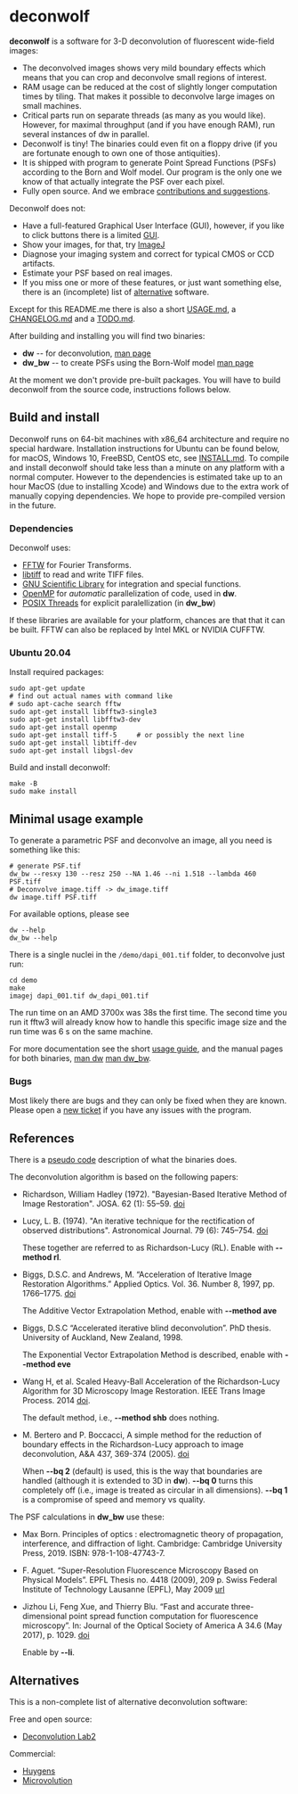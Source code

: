# deconwolf

**deconwolf** is a software for 3-D deconvolution of fluorescent wide-field
images:
 - The deconvolved images shows very mild boundary effects which means that you
   can crop and deconvolve small regions of interest.
 - RAM usage can be reduced at the cost of slightly longer computation times by
   tiling. That makes it possible to deconvolve large images on small machines.
 - Critical parts run on separate threads (as many as you would
   like). However, for maximal throughput (and if you have enough
   RAM), run several instances of dw in parallel.
 - Deconwolf is tiny! The binaries could even fit on a floppy drive
   (if you are fortunate enough to own one of those antiquities).
 - It is shipped with program to generate Point Spread Functions (PSFs)
   according to the Born and Wolf model. Our program is the only one we
   know of that actually integrate the PSF over each pixel.
 - Fully open source. And we embrace [contributions and
   suggestions](CONTRIBUTING.md).

Deconwolf does not:
 - Have a full-featured Graphical User Interface (GUI), however, if you
   like to click buttons there is a limited
   [GUI](https://github.com/elgw/deconwolf-gui).
 - Show your images, for that, try [ImageJ](https://imagej.net/Welcome)
 - Diagnose your imaging system and correct for typical CMOS or CCD
   artifacts.
 - Estimate your PSF based on real images.
 - If you miss one or more of these features,
   or just want something else, there is an (incomplete)
   list of [alternative](#aternatives) software.

Except for this README.me there is also a short [USAGE.md](USAGE.md),
a [CHANGELOG.md](CHANGELOG.md) and a [TODO.md](TODO.md).

After building and installing you will find two binaries:
 - **dw** -- for deconvolution, [man page](doc/dw.txt)
 - **dw_bw** -- to create PSFs using the Born-Wolf model [man page](doc/dw_bw.txt)

At the moment we don't provide pre-built packages. You will have to build
deconwolf from the source code, instructions follows below.

## Build and install
Deconwolf runs on 64-bit machines with x86_64 architecture and require
no special hardware. Installation instructions for Ubuntu can be found
below, for macOS, Windows 10, FreeBSD, CentOS etc, see
[INSTALL.md](INSTALL.md).  To compile and install deconwolf should
take less than a minute on any platform with a normal computer.
However to the dependencies is estimated take up to an hour MacOS (due
to installing Xcode) and Windows due to the extra work of manually
copying dependencies. We hope to provide pre-compiled version in the
future.

### Dependencies
Deconwolf uses:

 * [FFTW](http://www.fftw.org/fftw3_doc/) for Fourier Transforms.
 * [libtiff](https://gitlab.com/libtiff/libtiff) to read and write TIFF files.
 * [GNU Scientific Library](https://www.gnu.org/software/gsl/) for
   integration and special functions.
 * [OpenMP](https://www.openmp.org/) for _automatic_ parallelization
   of code, used in **dw**.
 * [POSIX Threads](https://en.wikipedia.org/wiki/Pthreads) for
   explicit paralellization (in **dw_bw**)

If these libraries are available for your platform, chances are that that it can
be built. FFTW can also be replaced by Intel MKL or NVIDIA CUFFTW.


### Ubuntu 20.04
Install required packages:

``` shell
sudo apt-get update
# find out actual names with command like
# sudo apt-cache search fftw
sudo apt-get install libfftw3-single3
sudo apt-get install libfftw3-dev
sudo apt-get install openmp
sudo apt-get install tiff-5     # or possibly the next line
sudo apt-get install libtiff-dev
sudo apt-get install libgsl-dev
```

Build and install deconwolf:
``` shell
make -B
sudo make install
```

## Minimal usage example
To generate a parametric PSF and deconvolve an image, all you need is something
like this:
``` shell
# generate PSF.tif
dw_bw --resxy 130 --resz 250 --NA 1.46 --ni 1.518 --lambda 460 PSF.tiff
# Deconvolve image.tiff -> dw_image.tiff
dw image.tiff PSF.tiff
```
For available options, please see

``` shell
dw --help
dw_bw --help
```

There is a single nuclei in the `/demo/dapi_001.tif` folder, to
deconvolve just run:

``` shell
cd demo
make
imagej dapi_001.tif dw_dapi_001.tif
```
The run time on an AMD 3700x was 38s the first time. The second time you run it fftw3
will already know how to handle this specific image size and the run time was
6 s on the same machine.

For more documentation see the short [usage guide](USAGE.md), and the manual
pages for both binaries, [man dw](doc/dw.txt) [man dw_bw](doc/dw_bw.txt).


### Bugs

Most likely there are bugs and they can only be fixed when they are known.
Please open a [new ticket](https://github.com/elgw/deconwolf/issues) if you
have any issues with the program.


## References

There is a [pseudo code](PSEUDOCODE.md) description of what the binaries does.

The deconvolution algorithm is based on the following papers:

 * Richardson, William Hadley (1972). "Bayesian-Based Iterative Method of Image
   Restoration". JOSA. 62 (1): 55–59.
   [doi](https://doi.org/10.1364/JOSA.62.000055)
 * Lucy, L. B. (1974). "An iterative technique for the rectification of observed
   distributions". Astronomical Journal. 79 (6): 745–754.
   [doi](https://doi.org/10.1086%2F111605)

   These together are referred to as Richardson-Lucy
   (RL). Enable with **\--method rl**.

 * Biggs, D.S.C. and Andrews, M. “Acceleration of Iterative Image
   Restoration Algorithms.”  Applied Optics. Vol. 36. Number 8, 1997,
   pp. 1766–1775.  [doi](https://doi.org/10.1364/AO.36.001766)

   The Additive Vector Extrapolation Method, enable with **\--method ave**

 * Biggs, D.S.C “Accelerated iterative blind deconvolution”. PhD thesis.
   University of Auckland, New Zealand, 1998.

   The Exponential Vector Extrapolation Method is described, enable
   with **\--method eve**

 * Wang H, et al. Scaled Heavy-Ball Acceleration of the
   Richardson-Lucy Algorithm for 3D Microscopy Image Restoration. IEEE
   Trans Image Process. 2014 [doi](https://doi.org/10.1109/TIP.2013.2291324).

   The default method, i.e., **\--method shb** does nothing.

 * M. Bertero and P. Boccacci, A simple method for the reduction of boundary
   effects in the Richardson-Lucy approach to image deconvolution,
   A&A 437, 369-374 (2005).
   [doi](https://doi.org/10.1051/0004-6361:20052717)

   When **\--bq 2** (default) is used, this is the way that boundaries
   are handled (although it is extended to 3D in **dw**). **\--bq 0**
   turns this completely off (i.e., image is treated as circular in
   all dimensions). **\--bq 1** is a compromise of speed and memory vs
   quality.

The PSF calculations in **dw_bw** use these:

 * Max Born. Principles of optics : electromagnetic theory of propagation, interference,
   and diffraction of light. Cambridge: Cambridge University Press, 2019.
   ISBN: 978-1-108-47743-7.

 * F. Aguet. “Super-Resolution Fluorescence Microscopy Based on Physical
   Models”. EPFL Thesis no. 4418 (2009), 209 p. Swiss Federal Institute of
   Technology Lausanne (EPFL), May 2009
   [url](http://bigwww.epfl.ch/publications/aguet0903.html)

 * Jizhou Li, Feng Xue, and Thierry Blu. “Fast and accurate three-dimensional
   point spread function computation for fluorescence microscopy”. In: Journal
   of the Optical Society of America A 34.6 (May 2017), p. 1029.
   [doi](https://doi.org/10.1364/josaa.34001029)

   Enable by **\--li**.


## Alternatives
This is a non-complete list of alternative deconvolution software:

Free and open source:
 - [Deconvolution Lab2](http://bigwww.epfl.ch/deconvolution/deconvolutionlab2/)

Commercial:
 - [Huygens](https://svi.nl/HomePage)
 - [Microvolution](https://www.microvolution.com/)
